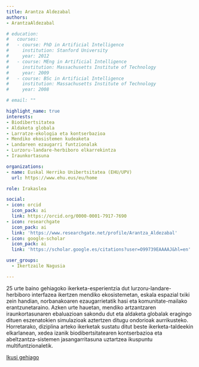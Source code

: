 ```yaml
---
title: Arantza Aldezabal
authors:
- ArantzaAldezabal

# education:
#   courses:
#   - course: PhD in Artificial Intelligence
#     institution: Stanford University
#     year: 2012
#   - course: MEng in Artificial Intelligence
#     institution: Massachusetts Institute of Technology
#     year: 2009
#   - course: BSc in Artificial Intelligence
#     institution: Massachusetts Institute of Technology
#     year: 2008

# email: ""

highlight_name: true
interests:
- Biodibertsitatea
- Aldaketa globala
- Larratze-ekologia eta kontserbazioa
- Mendiko ekosistemen kudeaketa
- Landareen ezaugarri funtzionalak
- Lurzoru-landare-herbiboro elkarrekintza
- Iraunkortasuna

organizations:
- name: Euskal Herriko Unibertsitatea (EHU/UPV)
  url: https://www.ehu.eus/eu/home

role: Irakaslea

social:
- icon: orcid
  icon_pack: ai
  link: https://orcid.org/0000-0001-7917-7690
- icon: researchgate
  icon_pack: ai
  link: 'https://www.researchgate.net/profile/Arantza_Aldezabal'
- icon: google-scholar
  icon_pack: ai
  link: 'https://scholar.google.es/citations?user=O99739EAAAAJ&hl=en'

user_groups: 
  - Ikertzaile Nagusia

---
```


25 urte baino gehiagoko ikerketa-esperientzia dut lurzoru-landare-herbiboro interfazea ikertzen mendiko ekosistemetan, eskala espazial txiki zein handian, norbanakoaren ezaugarrietatik hasi eta komunitate-mailako erantzunetaraino. Azken urte hauetan, mendiko artzantzaren iraunkortasunaren ebaluazioan sakondu dut eta aldaketa globalak eragingo dituen eszenatokien simulazioak aztertzen ditugu ondorioak aurrikusteko. Horretarako, diziplina arteko ikerketak sustatu ditut beste ikerketa-taldeekin elkarlanean, xedea izanik biodibertsitatearen kontserbazioa eta abeltzantza-sistemen jasangarritasuna uztartzea ikuspuntu multifuntzionaletik.

[Ikusi gehiago](https://vimeo.com/161890891)
